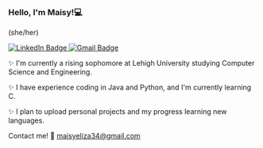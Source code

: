 ### Hello, I'm Maisy!💻 
(she/her)

<div id="badges">
  <a href="https://www.linkedin.com/in/maisy-earl/">
    <img src="https://img.shields.io/badge/LinkedIn-blue?style=for-the-badge&logo=linkedin&logoColor=white" alt="LinkedIn Badge"/>
  </a>
  <a href="maisyeliza34@gmail.com">
    <img src="https://img.shields.io/badge/Gmail-red?style=for-the-badge&logo=gmail&logoColor=white" alt="Gmail Badge"/>
  </a>
</div>


✨ I'm currently a rising sophomore at Lehigh University studying Computer Science and Engineering.

✨ I have experience coding in Java and Python, and I'm currently learning C.

✨ I plan to upload personal projects and my progress learning new languages.

Contact me!
📧 maisyeliza34@gmail.com


